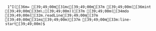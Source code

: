      1^I([36m= [39;49;00m[31mc[39;49;00m[37m [39;49;00m([36mint [39;49;00m[33m\;[39;49;00m))[37m [39;49;00m([34mdo [39;49;00m([32m.readLine[39;49;00m[37m [39;49;00m[31ms[39;49;00m)[37m [39;49;00m[33m:line-start[39;49;00m)$
